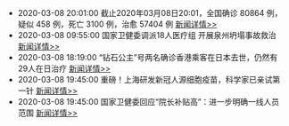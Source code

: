 - 2020-03-08 20:01:00  截止2020年03月08日20:01，全国确诊 80864 例，疑似 458 例，死亡 3100 例，治愈 57404 例  [新闻详情>>](https://github.com/AlbertGithubHome/ChineseVictory/blob/master/PneumoniaMap/20200308200100.jpg)
- 2020-03-08 09:55:00  国家卫健委调派18人医疗组 开展泉州坍塌事故救治  [新闻详情>>](http://finance.sina.com.cn/stock/relnews/cn/2020-03-08/doc-iimxyqvz8727860.shtml)
- 2020-03-08 18:19:00  “钻石公主”号两名确诊香港乘客在日本去世，仍然有29人在日治疗  [新闻详情>>](https://www.takefoto.cn/viewnews-2073902.html)
- 2020-03-08 19:45:00  重磅！上海研发新冠人源细胞疫苗，科学家已亲试第一针  [新闻详情>>](http://finance.sina.com.cn/wm/2020-03-08/doc-iimxyqvz8854405.shtml)
- 2020-03-08 19:45:00  国家卫健委回应“院长补贴高”：进一步明确一线人员范围  [新闻详情>>](http://finance.sina.com.cn/wm/2020-03-08/doc-iimxxstf7421177.shtml)
